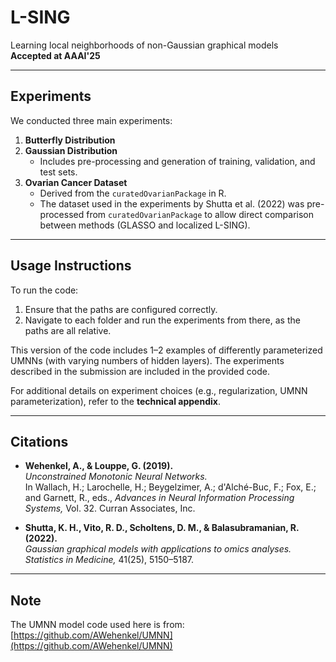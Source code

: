 # L-SING
Learning local neighborhoods of non-Gaussian graphical models  
**Accepted at AAAI'25**

---

## Experiments

We conducted three main experiments:

1. **Butterfly Distribution**
2. **Gaussian Distribution**
   - Includes pre-processing and generation of training, validation, and test sets.
3. **Ovarian Cancer Dataset**  
   - Derived from the `curatedOvarianPackage` in R.  
   - The dataset used in the experiments by Shutta et al. (2022) was pre-processed from `curatedOvarianPackage` to allow direct comparison between methods (GLASSO and localized L-SING).

---

## Usage Instructions

To run the code:

1. Ensure that the paths are configured correctly.
2. Navigate to each folder and run the experiments from there, as the paths are all relative.

This version of the code includes 1–2 examples of differently parameterized UMNNs (with varying numbers of hidden layers). The experiments described in the submission are included in the provided code.

For additional details on experiment choices (e.g., regularization, UMNN parameterization), refer to the **technical appendix**.

---

## Citations

- **Wehenkel, A., & Louppe, G. (2019).**  
  *Unconstrained Monotonic Neural Networks.*  
  In Wallach, H.; Larochelle, H.; Beygelzimer, A.; d'Alché-Buc, F.; Fox, E.; and Garnett, R., eds., *Advances in Neural Information Processing Systems,* Vol. 32. Curran Associates, Inc.

- **Shutta, K. H., Vito, R. D., Scholtens, D. M., & Balasubramanian, R. (2022).**  
  *Gaussian graphical models with applications to omics analyses.*  
  *Statistics in Medicine,* 41(25), 5150–5187.

---

## Note

The UMNN model code used here is from: [https://github.com/AWehenkel/UMNN](https://github.com/AWehenkel/UMNN)
